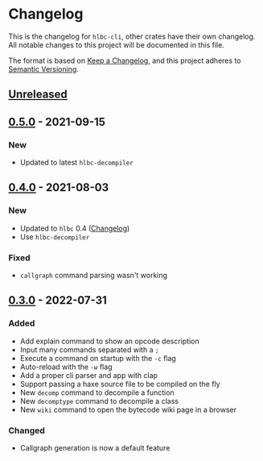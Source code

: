 # Changelog

This is the changelog for `hlbc-cli`, other crates have their own changelog.
All notable changes to this project will be documented in this file.

The format is based on [Keep a Changelog](https://keepachangelog.com/en/1.0.0/),
and this project adheres to [Semantic Versioning](https://semver.org/spec/v2.0.0.html).

## [Unreleased](https://github.com/Gui-Yom/hlbc/compare/cli-v0.5.0...HEAD)

## [0.5.0](https://github.com/Gui-Yom/hlbc/compare/v0.4.0...cli-v0.5.0) - 2021-09-15

### New

- Updated to latest `hlbc-decompiler`

## [0.4.0](https://github.com/Gui-Yom/hlbc/compare/v0.3.0...v0.4.0) - 2021-08-03

### New

- Updated to `hlbc` 0.4 ([Changelog](../CHANGELOG.md))
- Use `hlbc-decompiler`

### Fixed

- `callgraph` command parsing wasn't working

## [0.3.0](https://github.com/Gui-Yom/hlbc/compare/v0.2.0...v0.3.0) - 2022-07-31

### Added

- Add explain command to show an opcode description
- Input many commands separated with a `;`
- Execute a command on startup with the `-c` flag
- Auto-reload with the `-w` flag
- Add a proper cli parser and app with clap
- Support passing a haxe source file to be compiled on the fly
- New `decomp` command to decompile a function
- New `decomptype` command to decompile a class
- New `wiki` command to open the bytecode wiki page in a browser

### Changed

- Callgraph generation is now a default feature
